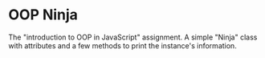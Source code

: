 # OOP Ninja

The "introduction to OOP in JavaScript" assignment. A simple "Ninja" class with attributes and a few methods to print the instance's information.
